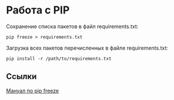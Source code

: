 # Работа с PIP


Сохранение списка пакетов в файл requirements.txt:

```shell
pip freeze > requirements.txt
```

Загрузка всех пакетов перечисленных в файле requirements.txt:

```shell
pip install -r /path/to/requirements.txt
```

## Ссылки
[Мануал по pip freeze](https://pip.pypa.io/en/stable/reference/pip_freeze/)